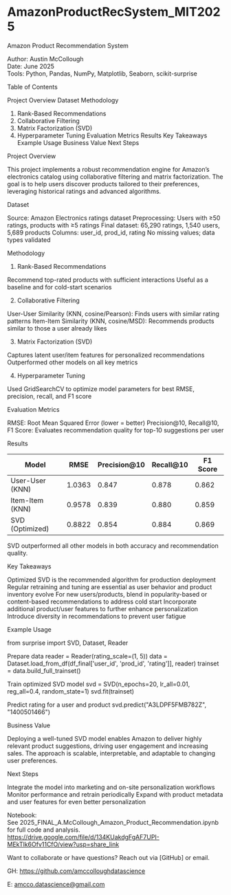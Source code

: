 # AmazonProductRecSystem_MIT2025
Amazon Product Recommendation System

Author: Austin McCollough  
Date: June 2025  
Tools: Python, Pandas, NumPy, Matplotlib, Seaborn, scikit-surprise

Table of Contents

Project Overview
Dataset
Methodology
  1. Rank-Based Recommendations
  2. Collaborative Filtering
  3. Matrix Factorization (SVD)
  4. Hyperparameter Tuning
Evaluation Metrics
Results
Key Takeaways
Example Usage
Business Value
Next Steps

Project Overview

This project implements a robust recommendation engine for Amazon’s electronics catalog using collaborative filtering and matrix factorization. The goal is to help users discover products tailored to their preferences, leveraging historical ratings and advanced algorithms.

Dataset

Source: Amazon Electronics ratings dataset
Preprocessing:
  Users with ≥50 ratings, products with ≥5 ratings
  Final dataset: 65,290 ratings, 1,540 users, 5,689 products
  Columns: user_id, prod_id, rating
  No missing values; data types validated

Methodology

1. Rank-Based Recommendations

Recommend top-rated products with sufficient interactions
Useful as a baseline and for cold-start scenarios

2. Collaborative Filtering

User-User Similarity (KNN, cosine/Pearson): Finds users with similar rating patterns
Item-Item Similarity (KNN, cosine/MSD): Recommends products similar to those a user already likes

3. Matrix Factorization (SVD)

Captures latent user/item features for personalized recommendations
Outperformed other models on all key metrics

4. Hyperparameter Tuning

Used GridSearchCV to optimize model parameters for best RMSE, precision, recall, and F1 score

Evaluation Metrics

RMSE: Root Mean Squared Error (lower = better)
Precision@10, Recall@10, F1 Score: Evaluates recommendation quality for top-10 suggestions per user

Results

| Model                | RMSE   | Precision@10 | Recall@10 | F1 Score |
|----------------------|--------|--------------|-----------|----------|
| User-User (KNN)      | 1.0363 | 0.847        | 0.878     | 0.862    |
| Item-Item (KNN)      | 0.9578 | 0.839        | 0.880     | 0.859    |
| SVD (Optimized)  | 0.8822 | 0.854        | 0.884     | 0.869    |

SVD outperformed all other models in both accuracy and recommendation quality.

Key Takeaways

Optimized SVD is the recommended algorithm for production deployment
Regular retraining and tuning are essential as user behavior and product inventory evolve
For new users/products, blend in popularity-based or content-based recommendations to address cold start
Incorporate additional product/user features to further enhance personalization
Introduce diversity in recommendations to prevent user fatigue

Example Usage

from surprise import SVD, Dataset, Reader

Prepare data
reader = Reader(rating_scale=(1, 5))
data = Dataset.load_from_df(df_final['user_id', 'prod_id', 'rating']], reader)
trainset = data.build_full_trainset()

Train optimized SVD model
svd = SVD(n_epochs=20, lr_all=0.01, reg_all=0.4, random_state=1)
svd.fit(trainset)

Predict rating for a user and product
svd.predict("A3LDPF5FMB782Z", "1400501466")

Business Value

Deploying a well-tuned SVD model enables Amazon to deliver highly relevant product suggestions, driving user engagement and increasing sales. The approach is scalable, interpretable, and adaptable to changing user preferences.

Next Steps

Integrate the model into marketing and on-site personalization workflows
Monitor performance and retrain periodically
Expand with product metadata and user features for even better personalization

Notebook:  
See 2025_FINAL_A.McCollough_Amazon_Product_Recommendation.ipynb for full code and analysis.
https://drive.google.com/file/d/134KUakdgFgAF7UPI-MEkTlk6Ofv11CfO/view?usp=share_link

Want to collaborate or have questions? Reach out via [GitHub] or email.

GH: https://github.com/amccolloughdatascience

E: amcco.datascience@gmail.com

